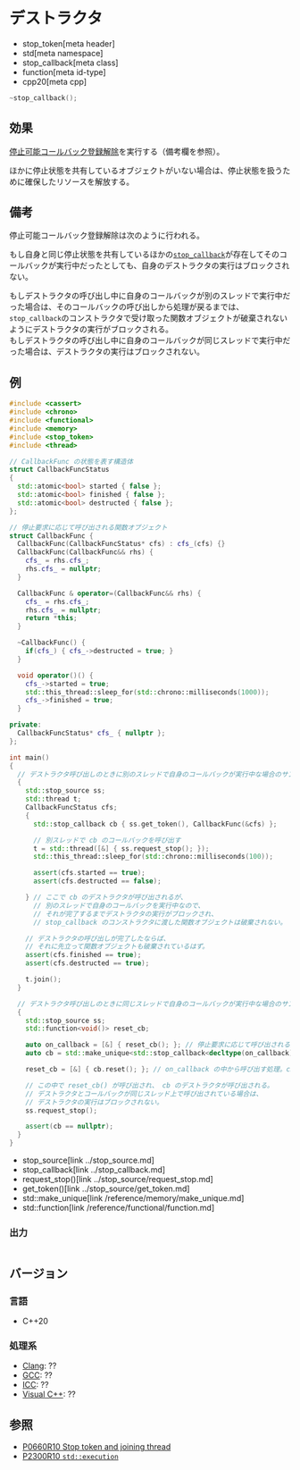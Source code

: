 # デストラクタ
* stop_token[meta header]
* std[meta namespace]
* stop_callback[meta class]
* function[meta id-type]
* cpp20[meta cpp]

```cpp
~stop_callback();
```

## 効果
[停止可能コールバック登録解除](../stoppable_token.md)を実行する（備考欄を参照）。

ほかに停止状態を共有しているオブジェクトがいない場合は、停止状態を扱うために確保したリソースを解放する。


## 備考
停止可能コールバック登録解除は次のように行われる。

もし自身と同じ停止状態を共有しているほかの[`stop_callback`](../stop_callback.md)が存在してそのコールバックが実行中だったとしても、自身のデストラクタの実行はブロックされない。

もしデストラクタの呼び出し中に自身のコールバックが別のスレッドで実行中だった場合は、そのコールバックの呼び出しから処理が戻るまでは、`stop_callback`のコンストラクタで受け取った関数オブジェクトが破棄されないようにデストラクタの実行がブロックされる。  
もしデストラクタの呼び出し中に自身のコールバックが同じスレッドで実行中だった場合は、デストラクタの実行はブロックされない。


## 例
```cpp example
#include <cassert>
#include <chrono>
#include <functional>
#include <memory>
#include <stop_token>
#include <thread>

// CallbackFunc の状態を表す構造体
struct CallbackFuncStatus
{
  std::atomic<bool> started { false };
  std::atomic<bool> finished { false };
  std::atomic<bool> destructed { false };
};

// 停止要求に応じて呼び出される関数オブジェクト
struct CallbackFunc {
  CallbackFunc(CallbackFuncStatus* cfs) : cfs_(cfs) {}
  CallbackFunc(CallbackFunc&& rhs) {
    cfs_ = rhs.cfs_;
    rhs.cfs_ = nullptr;
  }

  CallbackFunc & operator=(CallbackFunc&& rhs) {
    cfs_ = rhs.cfs_;
    rhs.cfs_ = nullptr;
    return *this;
  }

  ~CallbackFunc() {
    if(cfs_) { cfs_->destructed = true; }
  }

  void operator()() {
    cfs_->started = true;
    std::this_thread::sleep_for(std::chrono::milliseconds(1000));
    cfs_->finished = true;
  }

private:
  CallbackFuncStatus* cfs_ { nullptr };
};

int main()
{
  // デストラクタ呼び出しのときに別のスレッドで自身のコールバックが実行中な場合のサンプル
  {
    std::stop_source ss;
    std::thread t;
    CallbackFuncStatus cfs;
    {
      std::stop_callback cb { ss.get_token(), CallbackFunc(&cfs) };

      // 別スレッドで cb のコールバックを呼び出す
      t = std::thread([&] { ss.request_stop(); });
      std::this_thread::sleep_for(std::chrono::milliseconds(100));

      assert(cfs.started == true);
      assert(cfs.destructed == false);

    } // ここで cb のデストラクタが呼び出されるが、
      // 別のスレッドで自身のコールバックを実行中なので、
      // それが完了するまでデストラクタの実行がブロックされ、
      // stop_callback のコンストラクタに渡した関数オブジェクトは破棄されない。

    // デストラクタの呼び出しが完了したならば、
    // それに先立って関数オブジェクトも破棄されているはず。
    assert(cfs.finished == true);
    assert(cfs.destructed == true);

    t.join();
  }

  // デストラクタ呼び出しのときに同じスレッドで自身のコールバックが実行中な場合のサンプル
  {
    std::stop_source ss;
    std::function<void()> reset_cb;

    auto on_callback = [&] { reset_cb(); }; // 停止要求に応じて呼び出される関数オブジェクト。
    auto cb = std::make_unique<std::stop_callback<decltype(on_callback)>>(ss.get_token(), on_callback);

    reset_cb = [&] { cb.reset(); }; // on_callback の中から呼び出す処理。cb を破棄する。

    // この中で reset_cb() が呼び出され、 cb のデストラクタが呼び出される。
    // デストラクタとコールバックが同じスレッド上で呼び出されている場合は、
    // デストラクタの実行はブロックされない。
    ss.request_stop();

    assert(cb == nullptr);
  }
}
```
* stop_source[link ../stop_source.md]
* stop_callback[link ../stop_callback.md]
* request_stop()[link ../stop_source/request_stop.md]
* get_token()[link ../stop_source/get_token.md]
* std::make_unique[link /reference/memory/make_unique.md]
* std::function[link /reference/functional/function.md]

### 出力
```
```

## バージョン
### 言語
- C++20

### 処理系
- [Clang](/implementation.md#clang): ??
- [GCC](/implementation.md#gcc): ??
- [ICC](/implementation.md#icc): ??
- [Visual C++](/implementation.md#visual_cpp): ??


## 参照
- [P0660R10 Stop token and joining thread](http://www.open-std.org/jtc1/sc22/wg21/docs/papers/2019/p0660r10.pdf)
- [P2300R10 `std::execution`](https://www.open-std.org/jtc1/sc22/wg21/docs/papers/2024/p2300r10.html)
